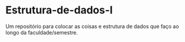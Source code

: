 # Estrutura-de-dados-I
Um repositório para colocar as coisas e estrutura de dados que faço ao longo da faculdade/semestre.
